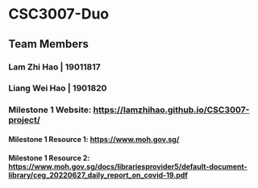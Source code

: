 # CSC3007-Duo

## Team Members
### Lam Zhi Hao | 19011817
### Liang Wei Hao | 1901820

### Milestone 1 Website: https://lamzhihao.github.io/CSC3007-project/
#### Milestone 1 Resource 1: https://www.moh.gov.sg/
#### Milestone 1 Resource 2: https://www.moh.gov.sg/docs/librariesprovider5/default-document-library/ceg_20220627_daily_report_on_covid-19.pdf
